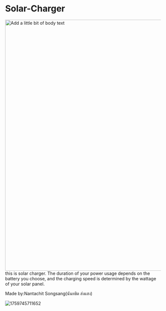 # Solar-Charger
<img width="1056" height="811" alt="Add a little bit of body text" src="https://github.com/user-attachments/assets/4941bcd0-7c53-4ffe-84eb-02492047243c" />
this is solar charger. The duration of your power usage depends on the battery you choose, and the charging speed is determined by the wattage of your solar panel.

Made by:Nantachit Songsang(นันทชิต ส่งแสง)

![1759745711652](https://github.com/user-attachments/assets/8a3e27fd-8426-4743-a73d-0dcb193d41cb)

